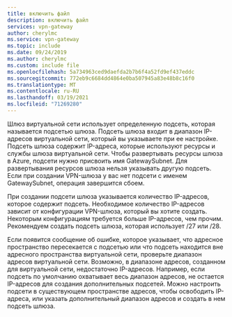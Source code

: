 ```yaml
---
title: включить файл
description: включить файл
services: vpn-gateway
author: cherylmc
ms.service: vpn-gateway
ms.topic: include
ms.date: 09/24/2019
ms.author: cherylmc
ms.custom: include file
ms.openlocfilehash: 5a734963ced9daefda2b7b6f4a52fd9ef437eddc
ms.sourcegitcommit: 772eb9c6684dd4864e0ba507945a83e48b8c16f0
ms.translationtype: MT
ms.contentlocale: ru-RU
ms.lasthandoff: 03/19/2021
ms.locfileid: "71269280"
---
```

Шлюз виртуальной сети использует определенную подсеть, которая называется подсетью шлюза. Подсеть шлюза входит в диапазон IP-адресов виртуальной сети, который вы указываете при ее настройке. Подсеть шлюза содержит IP-адреса, которые используют ресурсы и службы шлюза виртуальной сети. Чтобы развертывать ресурсы шлюза в Azure, подсети нужно присвоить имя GatewaySubnet. Для развертывания ресурсов шлюза нельзя указывать другую подсеть. Если при создании VPN-шлюза у вас нет подсети с именем GatewaySubnet, операция завершится сбоем.

При создании подсети шлюза указывается количество IP-адресов, которое содержит подсеть. Необходимое количество IP-адресов зависит от конфигурации VPN-шлюза, который вы хотите создать. Некоторым конфигурациям требуется больше IP-адресов, чем прочим. Рекомендуем создать подсеть шлюза, которая использует /27 или /28.

Если появится сообщение об ошибке, которое указывает, что адресное пространство пересекается с подсетью или что подсеть находится вне адресного пространства виртуальной сети, проверьте диапазон адресов виртуальной сети. Возможно, в диапазоне адресов, созданном для виртуальной сети, недостаточно IP-адресов. Например, если подсеть по умолчанию охватывает весь диапазон адресов, не остается IP-адресов для создания дополнительных подсетей. Можно настроить подсети в существующем пространстве адресов, чтобы освободить IP-адреса, или указать дополнительный диапазон адресов и создать в нем подсеть шлюза.